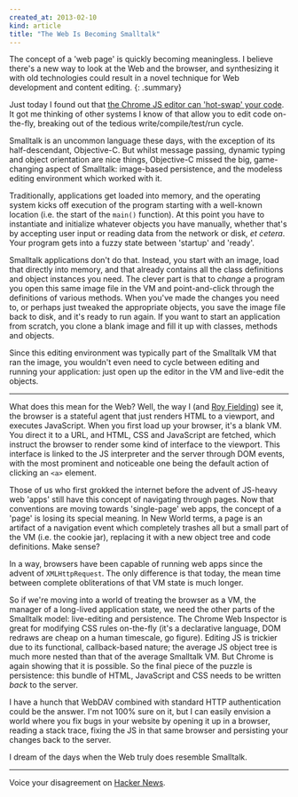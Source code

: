 ```yaml
---
created_at: 2013-02-10
kind: article
title: "The Web Is Becoming Smalltalk"
---
```


The concept of a 'web page' is quickly becoming meaningless. I believe there's
a new way to look at the Web and the browser, and synthesizing it with old
technologies could result in a novel technique for Web development and content
editing.
{: .summary}

Just today I found out that [the Chrome JS editor can 'hot-swap' your
code][chrome-js]. It got me thinking of other systems I know of that allow you
to edit code on-the-fly, breaking out of the tedious write/compile/test/run
cycle.

  [chrome-js]: http://smotko.si/using-chrome-as-a-javascript-editor/

Smalltalk is an uncommon language these days, with the exception of its
half-descendant, Objective-C. But whilst message passing, dynamic typing and
object orientation are nice things, Objective-C missed the big, game-changing
aspect of Smalltalk: image-based persistence, and the modeless editing
environment which worked with it.

Traditionally, applications get loaded into memory, and the operating system
kicks off execution of the program starting with a well-known location (i.e.
the start of the `main()` function). At this point you have to instantiate and
initialize whatever objects you have manually, whether that's by accepting user
input or reading data from the network or disk, *et cetera*. Your program gets
into a fuzzy state between 'startup' and 'ready'.

Smalltalk applications don't do that. Instead, you start with an image, load
that directly into memory, and that already contains all the class definitions
and object instances you need. The clever part is that to *change* a program
you open this same image file in the VM and point-and-click through the
definitions of various methods. When you've made the changes you need to, or
perhaps just tweaked the appropriate objects, you save the image file back to
disk, and it's ready to run again. If you want to start an application from
scratch, you clone a blank image and fill it up with classes, methods and
objects.

Since this editing environment was typically part of the Smalltalk VM that ran
the image, you wouldn't even need to cycle between editing and running your
application: just open up the editor in the VM and live-edit the objects.

* * * * *

What does this mean for the Web? Well, the way I (and [Roy Fielding][rest]) see
it, the browser is a stateful agent that just renders HTML to a viewport, and
executes JavaScript. When you first load up your browser, it's a blank VM.
You direct it to a URL, and HTML, CSS and JavaScript are fetched, which
instruct the browser to render some kind of interface to the viewport. This
interface is linked to the JS interpreter and the server through DOM events,
with the most prominent and noticeable one being the default action of clicking
an `<a>` element.

  [rest]: https://www.ics.uci.edu/~fielding/pubs/dissertation/rest_arch_style.htm

Those of us who first grokked the internet before the advent of JS-heavy web
'apps' still have this concept of navigating through pages. Now that
conventions are moving towards 'single-page' web apps, the concept of a 'page'
is losing its special meaning. In New World terms, a page is an artifact of a
navigation event which completely trashes all but a small part of the VM (i.e.
the cookie jar), replacing it with a new object tree and code definitions. Make
sense?

In a way, browsers have been capable of running web apps since the advent of
`XMLHttpRequest`. The only difference is that today, the mean time between
complete obliterations of that VM state is much longer.

So if we're moving into a world of treating the browser as a VM, the manager of
a long-lived application state, we need the other parts of the Smalltalk model:
live-editing and persistence. The Chrome Web Inspector is great for modifying
CSS rules on-the-fly (it's a declarative language, DOM redraws are cheap on a
human timescale, go figure). Editing JS is trickier due to its functional,
callback-based nature; the average JS object tree is much more nested than that
of the average Smalltalk VM. But Chrome is again showing that it is possible.
So the final piece of the puzzle is persistence: this bundle of HTML,
JavaScript and CSS needs to be written *back* to the server.

I have a hunch that WebDAV combined with standard HTTP authentication could be
the answer. I'm not 100% sure on it, but I can easily envision a world where
you fix bugs in your website by opening it up in a browser, reading a stack
trace, fixing the JS in that same browser and persisting your changes
back to the server.

I dream of the days when the Web truly does resemble Smalltalk.

* * * * *

Voice your disagreement on [Hacker News](https://news.ycombinator.com/item?id=5198425).
